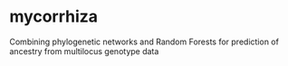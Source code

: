 # mycorrhiza
Combining phylogenetic networks and Random Forests for prediction of ancestry from multilocus genotype data
